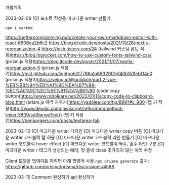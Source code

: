 개발계획

2023-02-09
[O] 포스트 작성용 마크다운 writer 만들기

`npm i marked`

https://betterprogramming.pub/create-your-own-markdown-editor-with-react-6906ea2b6c2
https://blog.itcode.dev/posts/2021/10/28/nextjs-reorganization-4
https://pish.tistory.com/24
(tailwind 커스텀 폰트 적용)https://blog.logrocket.com/how-to-use-custom-fonts-tailwind-css/
(prism.js 적용)https://blog.itcode.dev/posts/2021/11/07/nextjs-reorganization-5
(prism.js 적용2)https://gist.github.com/lightpohl/f7786afa86ff2901ef40b1b1febf14e0
(prism.js 적용3)https://velog.io/@oplidote/part.2-vue-%EB%B8%94%EB%A1%9C%EA%B7%B8-%EC%A0%9C%EC%9E%91%EA%B8%B0
(code copy button)https://www.roboleary.net/2022/01/13/copy-code-to-clipboard-blog.html
(prism.js 여백 지우기)https://yadolee.com/tip/899?#c_900
(탭 키 적용)http://www.devdic.com/javascript/refer/dom/method-linker:3809/setRangeText()
(탭 키 적용2)https://benborgers.com/posts/textarea-tab

2023-02-10
[O] 마크다운 writer 디자인
[O] 마크다운 writer copy 버튼
[O] 마크다운 writer 코드블럭 탭 허용
[O] 마크다운 writer 코드블럭 라인 만들기
[O] 마크다운 writer 코드블럭 hover effect
[O] 마크다운 writer 코드블럭 짝수, 홀수 라인 구분
[O] 마크다운 writer r 태그가 생성되는 에러, 첫 줄에 class 추가되지 않는 에러 수정

Client 모델을 업데이트 하려면 아래 명령어 사용
`npx prisma generate`
출처: https://github.com/prisma/prisma/discussions/4568

2023-03-15
Comment 완성하기
api 완성하기
